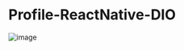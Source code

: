 # Profile-ReactNative-DIO
![image](https://user-images.githubusercontent.com/100864157/172489688-14bd616b-4460-43c3-be68-54821fe220df.png)
